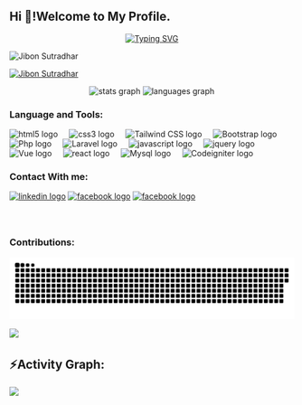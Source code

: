 <h2 align="left">Hi 👋!Welcome to My Profile.</h2>

<div align="center">
 <a href="https://git.io/typing-svg"><img src="https://readme-typing-svg.demolab.com?font=Fira+Code&weight=600&size=40&pause=1000&color=000000&center=true&vCenter=true&multiline=true&width=550&height=200&lines=I'am+Jibon+Sutradhar;Welcome+to+my+profile" alt="Typing SVG" /></a>
</div>

<p align="left"> <img src="https://komarev.com/ghpvc/?username=jibon2016&label=Profile%20views&color=0e75b6&style=flat" alt="Jibon Sutradhar" /> </p>

<p align="left"> <a href="https://github.com/ryo-ma/github-profile-trophy"><img src="https://github-profile-trophy.vercel.app/?username=jibon2016&theme=" alt="Jibon Sutradhar" /></a> </p>

<div align="center">
  <img src="https://github-readme-stats.vercel.app/api?username=jibon2016&hide_title=false&hide_rank=false&show_icons=true&include_all_commits=true&count_private=true&disable_animations=false&theme=light&locale=en&hide_border=false" height="150" alt="stats graph"  />
  <img src="https://github-readme-stats.vercel.app/api/top-langs?username=jibon2016&locale=en&hide_title=false&layout=compact&card_width=320&langs_count=5&theme=light&hide_border=false" height="150" alt="languages graph"  />
</div>

###



###

<div align="left">
  <h3>Language and Tools:</h3>
  <img src="https://cdn.jsdelivr.net/gh/devicons/devicon/icons/html5/html5-original.svg" height="30" alt="html5 logo"  />
  <img width="12" />
  <img src="https://cdn.jsdelivr.net/gh/devicons/devicon/icons/css3/css3-original.svg" height="30" alt="css3 logo"  />
  <img width="12" />
  <img src="https://cdn.jsdelivr.net/gh/devicons/devicon/icons/tailwindcss/tailwindcss-original.svg" height="30" alt="Tailwind CSS logo"  />
  <img width="12" />
  <img src="https://cdn.jsdelivr.net/gh/devicons/devicon/icons/bootstrap/bootstrap-original.svg" height="30" alt="Bootstrap logo"  />
  <img width="12" />
  <img src="https://cdn.jsdelivr.net/gh/devicons/devicon/icons/php/php-original.svg" height="30" alt="Php logo"  />
  <img width="12" />
  <img src="https://cdn.jsdelivr.net/gh/devicons/devicon/icons/laravel/laravel-original.svg" height="30" alt="Laravel logo"  />
  <img width="12" />
  <img src="https://cdn.jsdelivr.net/gh/devicons/devicon/icons/javascript/javascript-original.svg" height="30" alt="javascript logo"  />
  <img width="12" />
  <img src="https://cdn.jsdelivr.net/gh/devicons/devicon/icons/jquery/jquery-original.svg" height="30" alt="jquery logo"  />
  <img width="12" />
  <img src="https://cdn.jsdelivr.net/gh/devicons/devicon/icons/vuejs/vuejs-original.svg" height="30" alt="Vue logo"  />
  <img width="12" />
  <img src="https://cdn.jsdelivr.net/gh/devicons/devicon/icons/react/react-original.svg" height="30" alt="react logo"  />
  <img width="12" />
  <img src="https://cdn.jsdelivr.net/gh/devicons/devicon/icons/mysql/mysql-original.svg" height="30" alt="Mysql logo"  />
  <img width="12" />
  <img src="https://cdn.jsdelivr.net/gh/devicons/devicon/icons/codeigniter/codeigniter-plain.svg" height="30" alt="Codeigniter logo"  />
  <img width="12" />
</div>

###

<div align="left">
  <h3>Contact With me:</h3>
  <a href="https://linkedin.com/in/jibon-sutradhar/" target="blank"><img src="https://img.shields.io/static/v1?message=Linkedin&logo=linkedin&label=&color=0077B5&logoColor=white&labelColor=&style=for-the-badge" height="35" alt="linkedin logo" /></a>
  <a href="https://www.facebook.com/sdjibon.sdjibon" target="blank"><img src="https://img.shields.io/static/v1?message=facebook&logo=facebook&label=&color=1877F2&logoColor=white&labelColor=&style=for-the-badge" height="35" alt="facebook logo" /></a>
  <a href="https://stackoverflow.com/users/11553684/sd-jibon" target="blank"><img src="https://img.shields.io/static/v1?message=stackoverflow&logo=stackoverflow&label=&color=FF9900&logoColor=white&labelColor=&style=for-the-badge" height="35" alt="facebook logo" /></a>
</div>

###

<br clear="both">

<h3>Contributions:</h3>
<img src="https://raw.githubusercontent.com/jibon2016/jibon2016/output/snake.svg" alt="Snake animation" />

<br clear="both">

<img src="https://user-images.githubusercontent.com/73097560/115834477-dbab4500-a447-11eb-908a-139a6edaec5c.gif"><h2 align="left">⚡Activity Graph:</h2>
<img align="center" src="https://github-readme-activity-graph.vercel.app/graph?username=jibon2016&theme=vue&include_all_commits=true&count_private=true"/>

###
